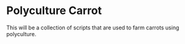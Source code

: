 # Polyculture Carrot
This will be a collection of scripts that are used to farm carrots using polyculture.